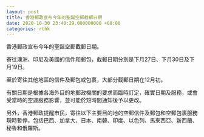 ```yaml
---
layout: post
title: 香港郵政宣布今年的聖誕空郵截郵日期
date: 2020-10-30 23:40:29.000000000 +08:00
categories: rthk
---
```


香港郵政宣布今年的聖誕空郵截郵日期。

寄往澳洲、印尼及美國的信件和郵包，截郵日期分別是下月27日、下月30日及下月19日。

至於寄往其他地區的信件及郵包或包裹，大部分截郵日期在12月初。

有關日期是根據各海外目的地郵政機關的要求而臨時訂定，確實日期及服務，或會受當時的空運服務影響，並可能於短時間通知後予以更改。

另外，香港郵政提醒市民，寄往以下主要目的地的空郵信件及郵包和空郵包裹服務現時暫停，包括巴西、加拿大、日本、南韓、印度、以色列、馬來西亞、新西蘭、秘魯和俄羅斯。
